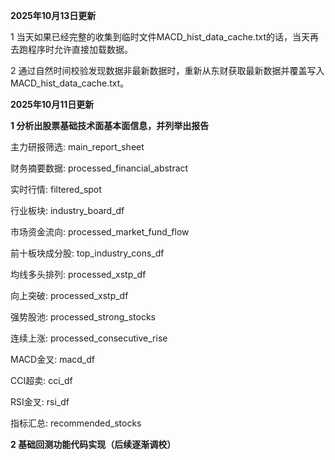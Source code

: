 **2025年10月13日更新**

1 当天如果已经完整的收集到临时文件MACD_hist_data_cache.txt的话，当天再去跑程序时允许直接加载数据。

2 通过自然时间校验发现数据非最新数据时，重新从东财获取最新数据并覆盖写入MACD_hist_data_cache.txt。

**2025年10月11日更新**

**1 分析出股票基础技术面基本面信息，并列举出报告**

主力研报筛选: main_report_sheet

财务摘要数据: processed_financial_abstract

实时行情: filtered_spot

行业板块: industry_board_df

市场资金流向: processed_market_fund_flow

前十板块成分股: top_industry_cons_df

均线多头排列: processed_xstp_df

向上突破: processed_xstp_df

强势股池: processed_strong_stocks

连续上涨: processed_consecutive_rise

MACD金叉: macd_df

CCI超卖: cci_df

RSI金叉: rsi_df

指标汇总: recommended_stocks

**2 基础回测功能代码实现（后续逐渐调校）**
